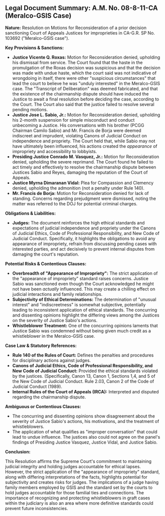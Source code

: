 ## Legal Document Summary: A.M. No. 08-8-11-CA (Meralco-GSIS Case)

**Nature:** Resolution on Motions for Reconsideration of a prior decision sanctioning Court of Appeals Justices for improprieties in CA-G.R. SP No. 103692 ("Meralco-GSIS case").

**Key Provisions & Sanctions:**

*   **Justice Vicente Q. Roxas:** Motion for Reconsideration denied, upholding his dismissal from service. The Court found that the haste in the promulgation of the Roxas decision was suspicious and that the decision was made with undue haste, which the court said was not indicative of wrongdoing in itself, there were other "suspicious circumstances" that lead the court to believe he was "unduly interested" in the Meralco-GSIS case. The "Transcript of Deliberation" was deemed fabricated, and that the existence of the chairmanship dispute should have induced the Justice to await a final resolution before deciding the case, according to the Court. The Court also said that the justice failed to resolve several pending motions.
*   **Justice Jose L. Sabio, Jr.:** Motion for Reconsideration denied, upholding his 2-month suspension for simple misconduct and conduct unbecoming a Justice. His conversations with his brother (PCGG Chairman Camilo Sabio) and Mr. Francis de Borja were deemed indiscreet and imprudent, violating Canons of Judicial Conduct on independence and propriety. The Court held that, while Sabio may not have ultimately been influenced, his actions created the *appearance* of impropriety and accessibility to lobbyists.
*   **Presiding Justice Conrado M. Vasquez, Jr.:** Motion for Reconsideration denied, upholding the severe reprimand. The Court found he failed to act timely and effectively to resolve the chairmanship dispute between Justices Sabio and Reyes, damaging the reputation of the Court of Appeals.
*   **Justice Myrna Dimaranan Vidal:** Plea for Compassion and Clemency denied, upholding the admonition (not a penalty under Rule 140).
*   **Mr. Francis de Borja:** Motion for Reconsideration denied for lack of standing. Concerns regarding prejudgment were dismissed, noting the matter was referred to the DOJ for potential criminal charges.

**Obligations & Liabilities:**

*   **Judges:** The document reinforces the high ethical standards and expectations of judicial independence and propriety under the Canons of Judicial Ethics, Code of Professional Responsibility, and New Code of Judicial Conduct. Specifically, it highlights the obligations to avoid any appearance of impropriety, refrain from discussing pending cases with interested parties, and act decisively to prevent internal disputes from damaging the court's reputation.

**Potential Risks & Contentious Clauses:**

*   **Overbreadth of "Appearance of Impropriety":** The strict application of the "appearance of impropriety" standard raises concerns. Justice Sabio was sanctioned even though the Court acknowledged he might not have been *actually* influenced. This may create a chilling effect on judicial interactions and family relationships.
*   **Subjectivity of Ethical Determinations:** The determination of "unusual interest" and "indiscreetness" is somewhat subjective, potentially leading to inconsistent application of ethical standards. The concurring and dissenting opinions highlight the differing views among the Justices on the severity of Justice Sabio's actions.
*   **Whistleblower Treatment:** One of the concurring opinions laments that Justice Sabio was condemned without being given much credit as a whistleblower in the Meralco-GSIS case.

**Case Law & Statutory References:**

*   **Rule 140 of the Rules of Court:** Defines the penalties and procedures for disciplinary actions against judges.
*   **Canons of Judicial Ethics, Code of Professional Responsibility, and New Code of Judicial Conduct:** Provided the ethical standards violated by the justices. (Specifically, Canon 13, Canon 1, Sections 1,4, and 5 of the New Code of Judicial Conduct. Rule 2.03, Canon 2 of the Code of Judicial Conduct (1989).
*   **Internal Rules of the Court of Appeals (IRCA):** Interpreted and disputed regarding the chairmanship dispute.

**Ambiguous or Contentious Clauses:**

*   The concurring and dissenting opinions show disagreement about the severity of Justice Sabio's actions, his motivations, and the treatment of whistleblowers.
*   The application of what qualifies as "improper conversation" that could lead to undue influence. The justices also could not agree on the panel's findings of Presiding Justice Vasquez, Justice Vidal, and Justice Sabio.

**Conclusion:**

This Resolution affirms the Supreme Court's commitment to maintaining judicial integrity and holding judges accountable for ethical lapses. However, the strict application of the "appearance of impropriety" standard, along with differing interpretations of the facts, highlights potential for subjectivity and creates risks for judges. The implications of a judge having family members employed by GSIS and the standard set by the courts to hold judges accountable for those familial ties and connections. The importance of recognizing and protecting whistleblowers in graft cases within the judiciary is also an area where more definitive standards could prevent future inconsistencies.
